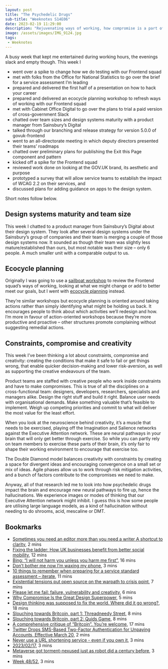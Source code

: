 ```yaml
---
layout: post
title: "The Psychedelic Drugs"
sub-title: "Weeknotes S14E06"
date: 2023-02-19 11:29:00
description: "Rejuvenating ways of working, how compromise is a part of creativity, and the size of design system teams."
image: /assets/images/IMG_9124.jpg
tags:
 - Weeknotes
---
```


A busy week that kept me entertained during working hours, the evenings slack and empty though. This week I

- went over a spike to change how we do testing with our Frontend squad
- met with folks from the Office for National Statistics to go over the brief for a service assessment I’m leading
- prepared and delivered the first half of a presentation on how to hack your career
- prepared and delivered an ecocycle planning workshop to refresh ways of working with our Frontend squad
- met with Cabinet Office Digital to go over the plans to trial a paid version of cross-government Slack
- chatted over team sizes and design systems maturity with a product manager from Sainsbury’s Digital
- talked through our branching and release strategy for version 5.0.0 of govuk-frontend
- went to an all-directorate meeting in which deputy directors presented their teams’ roadmaps
- chatted over preliminary plans for publishing the Exit this Page component and pattern
- kicked off a spike for the Frontend squad
- reviewed work done on looking at the GOV.UK brand, its aesthetic and purpose
- prototyped a survey that will allow service teams to establish the impact of WCAG 2.2 on their services, and
- discussed plans for adding guidance on apps to the design system.

Short notes follow below.

## Design systems maturity and team size

This week I chatted to a product manager from Sainsbury’s Digital about their design system. They look after several design systems under the Sainsbury’s group of companies and their team is merging a couple of those design systems now. It sounded as though their team was slightly less mature/established than ours, but most notable was their size – only 6 people. A much smaller unit with a comparable output to us.

## Ecocycle planning

Originally I was going to use a [sailboat workshop](https://miro.com/guides/retrospectives/how-to-run-sailboat-retrospective) to review the Frontend squad’s ways of working, looking at what we might change or add to better meet our goals, but I went with [ecocycle planning](https://www.liberatingstructures.com/31-ecocycle-planning/) instead.

They’re similar workshops but ecocycle planning is oriented around taking actions rather than simply identifying what might be holding us back. It encourages people to think about which activities we’ll redesign and how. I’m more in favour of action-oriented workshops because they’re more productive and proactive – other structures promote complaining without suggesting remedial actions.

## Constraints, compromise and creativity

This week I’ve been thinking a lot about constraints, compromise and creativity: creating the conditions that make it safe to fail or get things wrong, that enable quicker decision-making and lower risk-aversion, as well as supporting the creative endeavours of the team.

Product teams are staffed with creative people who work inside constraints and have to make compromises. This is true of all the disciplines on a cross-functional team: designers, developers, researchers, specialists and managers alike. Design the right stuff and build it right. Balance user needs with organisational demands. Make something valuable that’s feasible to implement. Weigh up competing priorities and commit to what will deliver the most value for the least effort.

When you look at the neuroscience behind creativity, it’s a muscle that needs to be exercised, playing off the Imagination and Salience networks against the Executive Attention network. These are neural pathways in your brain that will only get better through exercise. So while you can partly rely on team members to exercise these parts of their brain, it’s only fair to shape their working environment to encourage that exercise too.

The Double Diamond model balances creativity with constraints by creating a space for divergent ideas and encouraging convergence on a small set or mix of ideas. Agile phases allow us to work through risk mitigation activities, and a bunch of factors contribute to the compromises we need to make.

Anyway, all of that research led me to look into how psychedelic drugs impact the brain and encourage new neural pathways to fire up, hence the hallucinations. We experience images or modes of thinking that our Executive Attention network might inhibit. I guess this is how some people are utilising large language models, as a kind of hallucination without needing to do shrooms, acid, mescaline or DMT.

## Bookmarks

- [Sometimes you need an editor more than you need a writer A shortcut to clarity](https://gilest.org/archive/sometimes-you-need-an-editor-more-than-you-need-a-writer), 2 mins
- [Fixing the ladder: How UK businesses benefit from better social mobility](https://www.mckinsey.com/industries/public-and-social-sector/our-insights/fixing-the-ladder-how-uk-businesses-benefit-from-better-social-mobility), 12 mins
- [Bing: “I will not harm you unless you harm me first”](https://simonwillison.net/2023/Feb/15/bing/), 16 mins
- [Don’t bother me now I’m waxing my phone](https://interconnected.org/home/2023/02/15/maintenance), 3 mins
- [10 things to remember when preparing for a service standard assessment – iterate](https://www.iterate.org.uk/10-things-to-remember-when-preparing-for-a-service-standard-assessment/), 11 mins
- [Existential tensions put open source on the warpath to crisis point](https://www.itpro.co.uk/development/open-source/370040/existential-tensions-put-open-source-on-the-warpath-to-crisis-point), 7 mins
- [Please let me fail: failure, vulnerability and creativity](https://uxdesign.cc/please-let-me-fail-failure-vulnerability-and-creativity-daccc41d7ac6), 6 mins
- [Why Compromise Is the Great Design Superpower](https://modus.medium.com/why-compromise-is-the-great-design-superpower-fa9c1653f4da), 5 mins
- [Design thinking was supposed to fix the world. Where did it go wrong?](https://www.technologyreview.com/2023/02/09/1067821/design-thinking-retrospective-what-went-wrong/), 18 mins
- [Slouching towards Britcoin, part 1: Threadneedy Street](https://www.ft.com/content/05921af7-6dbb-42ea-959e-9ddac4cadb1c), 8 mins
- [Slouching towards Britcoin, part 2: Quids Game](https://www.ft.com/content/8a97c300-ff33-401a-8f45-569515466977), 8 mins
- [A comprehensive critique of “Britcoin”. You’re welcome](https://the-blindspot.com/a-comprehensive-critique-of-britcoin-youre-welcome/), 17 mins
- [Twitter Drops SMS-Based Two-Factor Authentication for Unpaying Accounts, Effective March 20](https://pxlnv.com/linklog/twitter-sms-2fa/), 2 mins
- [Never use a URL shortening service - even if you own it](https://shkspr.mobi/blog/2023/02/never-use-a-url-shortening-service-even-if-you-own-it/), 3 mins
- [2023/02/17](https://blog.alistairuff.com/2023/02/17/2023-02-17/), 3 mins
- [Metaverse got torment-nexused just as robot did a century before](https://interconnected.org/home/2022/02/18/torment_nexus), 3 mins
- [Week 48/52](https://digitalbydefault.com/2023/02/17/week-48-52/), 3 mins
